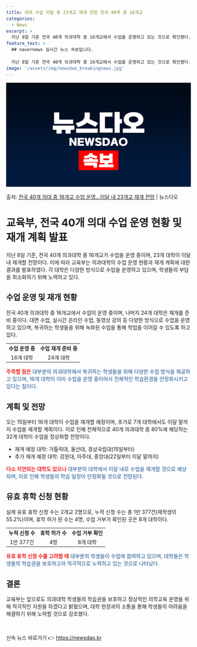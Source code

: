 ```yaml
---
title: 의대 수업 이달 중 23개교 재개 전망 전국 40개 중 16개교
categories:
  - News
excerpt: >
  지난 8일 기준 전국 40개 의과대학 중 16개교에서 수업을 운영하고 있는 것으로 확인됐다. 이 중 가천대,…
feature_text: >
  ## navernews 실시간 뉴스 속보입니다.

  지난 8일 기준 전국 40개 의과대학 중 16개교에서 수업을 운영하고 있는 것으로 확인됐다. 이 중 가천대,…
image: '/assets/img/newsdao_breakingnews.jpg'
---
```


![뉴스다오 속보](/assets/img/newsdao_breakingnews.jpg)

<p>출처: <a href="https://newsdao.kr/3557" rel="dofollow">전국 40개 의대 중 16개교 수업 운영…이달 내 23개교 재개 전망</a> | 뉴스다오</p>

<h1 data-ke-size="size32">교육부, 전국 40개 의대 수업 운영 현황 및 재개 계획 발표</h1>
<p data-ke-size="size16">지난 8일 기준, 전국 40개 의과대학 중 16개교가 수업을 운영 중이며, 23개 대학이 이달 내 재개할 전망이다. 이에 따라 교육부는 의과대학의 수업 운영 현황과 재개 계획에 대한 결과를 발표하였다. 각 대학은 다양한 방식으로 수업을 운영하고 있으며, 학생들의 부담을 최소화하기 위해 노력하고 있다.</p>

<h2 data-ke-size="size26">수업 운영 및 재개 현황</h2>
<p data-ke-size="size16">전국 40개 의과대학 중 16개교에서 수업이 운영 중이며, 나머지 24개 대학은 재개를 준비 중이다. 대면 수업, 실시간 온라인 수업, 동영상 강의 등 다양한 방식으로 수업을 운영하고 있으며, 복귀하는 학생들을 위해 녹화된 수업을 통해 학업을 이어갈 수 있도록 하고 있다.</p>

<table>
  <tr>
    <td style="text-align: center; height: 17px;"><b>수업 운영 중</b></td>
    <td style="text-align: center; height: 17px;"><b>수업 재개 준비 중</b></td>
  </tr>
  <tr>
    <td style="text-align: center; height: 17px;">16개 대학</td>
    <td style="text-align: center; height: 17px;">24개 대학</td>
  </tr>
</table>

<b><span style="color: #ee2323;">주목할 점은</span></b><span style="color: #1a5490;"> 대부분의 의과대학에서 복귀하는 학생들을 위해 다양한 수업 방식을 제공하고 있으며, 16개 대학이 이미 수업을 운영 중이어서 전체적인 학습환경을 안정화시키고 있다는 점이다.</span>

<h2 data-ke-size="size26">계획 및 전망</h2>
<p data-ke-size="size16">오는 15일부터 16개 대학이 수업을 재개할 예정이며, 추가로 7개 대학에서도 이달 말까지 수업을 재개할 계획이다. 이로 인해 전체적으로 40개 의과대학 중 80%에 해당하는 32개 대학이 수업을 정상화할 전망이다.</p>

<ul>
  <li>재개 예정 대학: 가톨릭대, 울산대, 경상국립대(15일부터)</li>
  <li>추가 재개 예정 대학: 강원대, 아주대, 중앙대(22일부터 이달 말까지)</li>
</ul>

<b><span style="color: #ee2323;">다소 지연되는 대학도 있으나</span></b><span style="color: #1a5490;"> 대부분의 대학에서 이달 내로 수업을 재개할 것으로 예상되며, 이로 인해 학생들의 학습 일정이 안정화될 것으로 전망된다.</span>

<h2 data-ke-size="size26">유효 휴학 신청 현황</h2>
<p data-ke-size="size16">실제 유효 휴학 신청 수는 2개교 2명으로, 누적 신청 수는 총 1만 377건(재학생의 55.2%)이며, 휴학 허가 된 수는 4명, 수업 거부가 확인된 곳은 8개 대학이다.</p>

<table>
  <tr>
    <td style="text-align: center; height: 17px;"><b>누적 신청 수</b></td>
    <td style="text-align: center; height: 17px;"><b>휴학 허가 수</b></td>
    <td style="text-align: center; height: 17px;"><b>수업 거부 확인</b></td>
  </tr>
  <tr>
    <td style="text-align: center; height: 17px;">1만 377건</td>
    <td style="text-align: center; height: 17px;">4명</td>
    <td style="text-align: center; height: 17px;">8개 대학</td>
  </tr>
</table>

<b><span style="color: #ee2323;">유효 휴학 신청 수를 고려할 때</span></b><span style="color: #1a5490;"> 대부분의 학생들이 수업에 참여하고 있으며, 대학들은 학생들의 학습권을 보호하고자 적극적으로 노력하고 있는 것으로 나타났다.</span>

<h2 data-ke-size="size26">결론</h2>
<p data-ke-size="size16">교육부는 앞으로도 의과대학 학생들의 학습권을 보호하고 정상적인 의학교육 운영을 위해 적극적인 지원을 하겠다고 밝혔으며, 대학 현장과의 소통을 통해 학생들의 어려움을 해결하기 위해 노력할 것으로 강조했다.</p>

<p data-ke-size="size16">&nbsp;</p> 

신속 뉴스 바로가기 👉 <a href="https://newsdao.kr" rel="dofollow">https://newsdao.kr</a>



